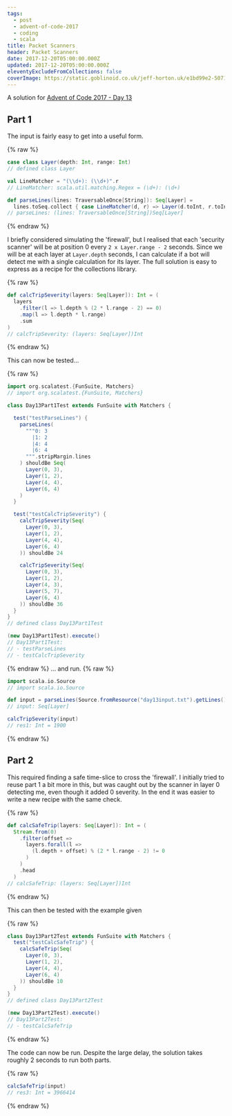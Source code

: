 ```yaml
---
tags:
  - post
  - advent-of-code-2017
  - coding
  - scala
title: Packet Scanners
header: Packet Scanners
date: 2017-12-20T05:00:00.000Z
updated: 2017-12-20T05:00:00.000Z
eleventyExcludeFromCollections: false
coverImage: https://static.goblinoid.co.uk/jeff-horton.uk/e1bd99e2-5071-4d00-87ac-d3c2f5005c9c.png
---
```

A solution for [Advent of Code 2017 - Day 13](http://adventofcode.com/2017/day/13)

## Part 1

The input is fairly easy to get into a useful form. 

{% raw %}
```scala
case class Layer(depth: Int, range: Int)
// defined class Layer

val LineMatcher = "(\\d+): (\\d+)".r
// LineMatcher: scala.util.matching.Regex = (\d+): (\d+)

def parseLines(lines: TraversableOnce[String]): Seq[Layer] =
  lines.toSeq.collect { case LineMatcher(d, r) => Layer(d.toInt, r.toInt) }
// parseLines: (lines: TraversableOnce[String])Seq[Layer]
```
{% endraw %}

I briefly considered simulating the 'firewall', but I realised that each 'security scanner' will be at position 0 every
`2 x Layer.range - 2` seconds. Since we will be at each layer at `Layer.depth` seconds, I can calculate if a bot will
detect me with a single calculation for its layer. The full solution is easy to express as a recipe for the collections
library.

{% raw %}
```scala
def calcTripSeverity(layers: Seq[Layer]): Int = (
  layers
    .filter(l => l.depth % (2 * l.range - 2) == 0)
    .map(l => l.depth * l.range)
    .sum
)
// calcTripSeverity: (layers: Seq[Layer])Int
```
{% endraw %}

This can now be tested...

{% raw %}
```scala
import org.scalatest.{FunSuite, Matchers}
// import org.scalatest.{FunSuite, Matchers}

class Day13Part1Test extends FunSuite with Matchers {

  test("testParseLines") {
    parseLines(
      """0: 3
        |1: 2
        |4: 4
        |6: 4
      """.stripMargin.lines
    ) shouldBe Seq(
      Layer(0, 3),
      Layer(1, 2),
      Layer(4, 4),
      Layer(6, 4)
    )
  }

  test("testCalcTripSeverity") {
    calcTripSeverity(Seq(
      Layer(0, 3),
      Layer(1, 2),
      Layer(4, 4),
      Layer(6, 4)
    )) shouldBe 24

    calcTripSeverity(Seq(
      Layer(0, 3),
      Layer(1, 2),
      Layer(4, 3),
      Layer(5, 7),
      Layer(6, 4)
    )) shouldBe 36
  }
}
// defined class Day13Part1Test

(new Day13Part1Test).execute()
// Day13Part1Test:
// - testParseLines
// - testCalcTripSeverity
```
{% endraw %}
... and run.
{% raw %}
```scala
import scala.io.Source
// import scala.io.Source

def input = parseLines(Source.fromResource("day13input.txt").getLines())
// input: Seq[Layer]

calcTripSeverity(input)
// res1: Int = 1900
```
{% endraw %}

## Part 2

This required finding a safe time-slice to cross the 'firewall'. I initially tried to reuse part 1 a bit more in this,
but was caught out by the scanner in layer 0 detecting me, even though it added 0 severity. In the end it was easier to
write a new recipe with the same check.

{% raw %}
```scala
def calcSafeTrip(layers: Seq[Layer]): Int = (
  Stream.from(0)
    .filter(offset =>
      layers.forall(l =>
        (l.depth + offset) % (2 * l.range - 2) != 0
      )
    )
    .head
  )
// calcSafeTrip: (layers: Seq[Layer])Int
```
{% endraw %}

This can then be tested with the example given

{% raw %}
```scala
class Day13Part2Test extends FunSuite with Matchers {
  test("testCalcSafeTrip") {
    calcSafeTrip(Seq(
      Layer(0, 3),
      Layer(1, 2),
      Layer(4, 4),
      Layer(6, 4)
    )) shouldBe 10
  }
}
// defined class Day13Part2Test

(new Day13Part2Test).execute()
// Day13Part2Test:
// - testCalcSafeTrip
```
{% endraw %}

The code can now be run. Despite the large delay, the solution takes roughly 2 seconds to run both parts.

{% raw %}
```scala
calcSafeTrip(input)
// res3: Int = 3966414
```
{% endraw %}
